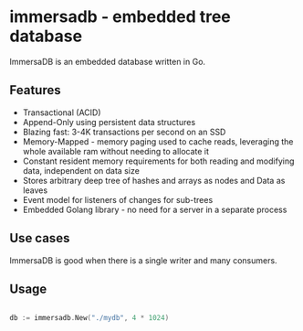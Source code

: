 # immersadb - embedded tree database

ImmersaDB is an embedded database written in Go.

## Features

* Transactional (ACID)
* Append-Only using persistent data structures
* Blazing fast: 3-4K transactions per second on an SSD
* Memory-Mapped - memory paging used to cache reads, leveraging the whole available ram without needing to allocate it
* Constant resident memory requirements for both reading and modifying data, independent on data size
* Stores arbitrary deep tree of hashes and arrays as nodes and Data as leaves
* Event model for listeners of changes for sub-trees
* Embedded Golang library - no need for a server in a separate process

## Use cases

ImmersaDB is good when there is a single writer and many consumers.


## Usage

```go

db := immersadb.New("./mydb", 4 * 1024)

```

